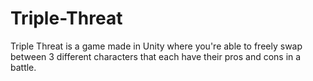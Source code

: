 # Triple-Threat
Triple Threat is a game made in Unity where you're able to freely swap between 3 different characters that each have their pros and cons in a battle.
